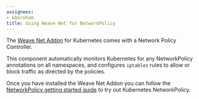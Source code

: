 ```yaml
---
assignees:
- bboreham
title: Using Weave Net for NetworkPolicy
---
```


The [Weave Net Addon](https://www.weave.works/docs/net/latest/kube-addon/) for Kubernetes comes with a Network Policy Controller.

This component automatically monitors Kubernetes for any NetworkPolicy annotations on all namespaces, and configures `iptables` rules to allow or block traffic as directed by the policies.

Once you have installed the Weave Net Addon you can follow the [NetworkPolicy getting started guide](/docs/getting-started-guides/network-policy/walkthrough) to try out Kubernetes NetworkPolicy.
